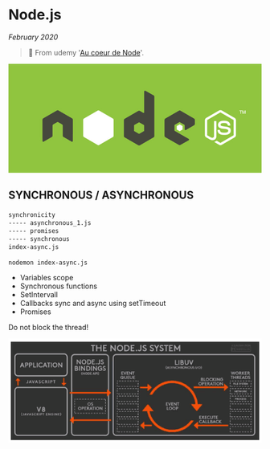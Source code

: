 # Node.js

*February 2020*

> 🔨 From udemy '[Au coeur de Node](https://www.udemy.com/course/au-coeur-de-nodejs/)'.

![Node Logo](_readme-img/node-js-logo.jpg)

## SYNCHRONOUS / ASYNCHRONOUS

````
synchronicity
----- asynchronous_1.js
----- promises
----- synchronous
index-async.js
````
`nodemon index-async.js`

- Variables scope
- Synchronous functions
- SetIntervall
- Callbacks sync and async using setTimeout
- Promises

Do not block the thread!

![node-cycle](_readme-img/node-cycle.png)

